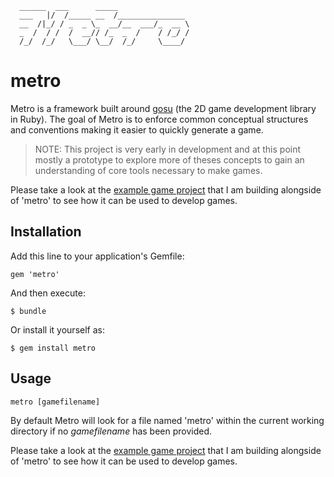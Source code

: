 ```
  ______  ___      _____
  ___   |/  /_____ __  /_______________
  __  /|_/ / _  _ \_  __/__  ___/_  __ \
  _  /  / /  /  __// /_  _  /    / /_/ /
  /_/  /_/   \___/ \__/  /_/     \____/

```
# metro

Metro is a framework built around [gosu](https://github.com/jlnr/gosu) (the 2D game development library in Ruby). The goal of Metro is to enforce common conceptual structures and conventions making it easier to quickly generate a game.

> NOTE: This project is very early in development and at this point mostly a prototype to explore more of theses concepts to gain an understanding of core tools necessary to make games.

Please take a look at the [example game project](https://github.com/burtlo/starry-knight) that I am building alongside of 'metro' to see how it can be used to develop games.

## Installation

Add this line to your application's Gemfile:

    gem 'metro'

And then execute:

    $ bundle

Or install it yourself as:

    $ gem install metro

## Usage

```
metro [gamefilename]
```

By default Metro will look for a file named 'metro' within the current working directory if no *gamefilename* has been provided.

Please take a look at the [example game project](https://github.com/burtlo/starry-knight) that I am building alongside of 'metro' to see how it can be used to develop games.